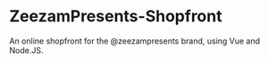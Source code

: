 # ZeezamPresents-Shopfront
An online shopfront for the @zeezampresents brand, using Vue and Node.JS.
